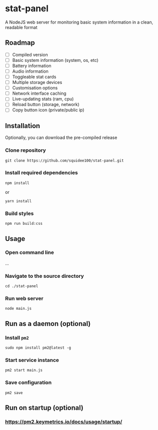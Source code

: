 # stat-panel
A NodeJS web server for monitoring basic system information in a clean, readable format

## Roadmap
- [ ] Compiled version
- [ ] Basic system information (system, os, etc)
- [ ] Battery information
- [ ] Audio information
- [ ] Toggleable stat cards
- [ ] Multiple storage devices
- [ ] Customisation options
- [ ] Network interface caching
- [ ] Live-updating stats (ram, cpu)
- [ ] Reload button (storage, network)
- [ ] Copy button icon (private/public ip)

## Installation
Optionally, you can download the pre-compiled release
### Clone repository
```
git clone https://github.com/squidee100/stat-panel.git
```

### Install required dependencies
```
npm install
```
or
```
yarn install
```

### Build styles
```
npm run build:css
```

## Usage
### Open command line
...

### Navigate to the source directory
```
cd ./stat-panel
```

### Run web server
```
node main.js
```

## Run as a daemon (optional)
### Install `pm2`
```
sudo npm install pm2@latest -g
```

### Start service instance
```
pm2 start main.js
```

### Save configuration
```
pm2 save
```

## Run on startup (optional)
### https://pm2.keymetrics.io/docs/usage/startup/
